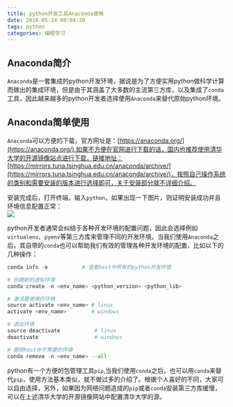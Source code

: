 ```yaml
---
title: python开发工具Anaconda使用
date: 2018-05-24 00:04:20
tags: python
categories: 编程学习
---
```

## Anaconda简介

`Anaconda`是一套集成的python开发环境，据说是为了方便实用python做科学计算而做出的集成环境，但是由于其涵盖了大多数的主流第三方库，以及集成了`conda`工具，因此越来越多的python开发者选择使用`Anaconda`来替代原始python环境。

## Anaconda简单使用

`Anaconda`可以方便的下载，官方网址是：[https://anaconda.org/](https://anaconda.org/),如果不方便在官网进行下载的话，国内也推荐使用清华大学的开源镜像站点进行下载，链接地址：[https://mirrors.tuna.tsinghua.edu.cn/anaconda/archive/](https://mirrors.tuna.tsinghua.edu.cn/anaconda/archive/)，按照自己操作系统的类别和需要安装的版本进行选择即可，关于安装部分就不详细介绍。  

安装完成后，打开终端，输入`python`，如果出现一下图片，则证明安装成功并且环境信息配置正常：  
![](/images/anaconda_1.jpg)  

python开发者通常会纠结于各种开发环境的配置问题，因此会选择例如`virtualenv`、`pyenv`等第三方库来管理不同的开发环境，当我们使用`Anaconda`之后，其自带的`conda`也可以帮助我们有效的管理各种开发环境的配置，比如以下的几种操作：  

```python
conda info -e			# 查看host中所有的python开发环境

# 创建新的虚拟环境
conda create -n <env_name> <python_version> <python_lib>

# 激活要使用的环境
source activate <env_name> # linux
activate <env_name>        # windows

# 退出环境
source deactivate			# linux
deactivate					# windows

# 删除host中不需要的环境
conda remove -n <env_name> --all
```

python有一个方便的包管理工具`pip`,当我们使用`conda`之后，也可以用`conda`来替代`pip`，使用方法基本类似，就不做过多的介绍了。根据个人喜好的不同，大家可以自由选择，另外，如果因为网络问题造成的`pip`或者`conda`安装第三方库缓慢，可以在上述清华大学的开源镜像网站中配置清华大学的源。